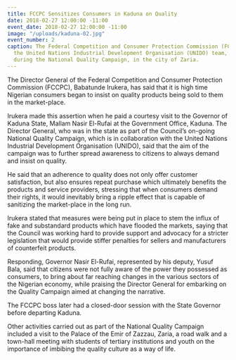 ```yaml
---
title: FCCPC Sensitizes Consumers in Kaduna on Quality
date: 2018-02-27 12:00:00 -11:00
event_date: 2018-02-27 12:00:00 -11:00
image: "/uploads/kaduna-02.jpg"
event_number: 2
caption: The Federal Competition and Consumer Protection Commission (FCCPC) team and
  the United Nations Industrial Development Organisation (UNIDO) team, at a mega rally,
  during the National Quality Campaign, in the city of Zaria.
---
```


The Director General of the Federal Competition and Consumer Protection Commission (FCCPC), Babatunde Irukera, has said that it is high time Nigerian consumers began to insist on quality products being sold to them in the market-place.

Irukera made this assertion when he paid a courtesy visit to the Governor of Kaduna State, Mallam Nasir El-Rufai at the Government Office, Kaduna. The Director General, who was in the state as part of the Council’s on-going National Quality Campaign, which is in collaboration with the United Nations Industrial Development Organisation (UNIDO), said that the aim of the campaign was to further spread awareness to citizens to always demand and insist on quality.

He said that an adherence to quality does not only offer customer satisfaction, but also ensures repeat purchase which ultimately benefits the products and service providers, stressing that when consumers demand their rights, it would inevitably bring a ripple effect that is capable of sanitizing the market-place in the long run.

Irukera stated that measures were being put in place to stem the influx of fake and substandard products which have flooded the markets, saying that the Council was working hard to provide support and advocacy for a stricter legislation that would provide stiffer penalties for sellers and manufacturers of counterfeit products.

Responding, Governor Nasir El-Rufai, represented by his deputy, Yusuf Bala, said that citizens were not fully aware of the power they possessed as consumers, to bring about far reaching changes in the various sectors of the Nigerian economy, while praising the Director General for embarking on the Quality Campaign aimed at changing the narrative.

The FCCPC boss later had a closed-door session with the State Governor before departing Kaduna.

Other activities carried out as part of the National Quality Campaign included a visit to the Palace of the Emir of Zazzau, Zaria, a road walk and a town-hall meeting with students of tertiary institutions and youth on the importance of imbibing the quality culture as a way of life.